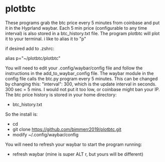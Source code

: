 # plotbtc

These programs grab the btc price every 5 minutes from coinbase and put it in the Hyprland waybar.
Each 5 min price (configurable to any time interval) is also stored in a btc_history.txt file.
The program plotbtc will plot it to your terminal. i like to alias it to "p"

if desired add to .zshrc:

alias p="~/plotbtc/plotbtc"

You will need to edit your .config/waybar/config file and follow the instructions in the add_to_waybar_config file.
The waybar module in the config file calls the btc.py program every 5 minutes.
This can be changed by changing this: "interval": 300, which is the update interval in seconds. 300 sec = 5 mins.
I would not put it too low, or coinbase might ban your IP.
The btc price history is stored in your home directory:

- btc_history.txt

So the install is:

- cd
- git clone https://github.com/bimmerr2019/plotbtc.git
- modify ~/.config/waybar/config

You will need to refresh your waybar to start the program running:

- refresh waybar (mine is super ALT r, but yours will be different)
